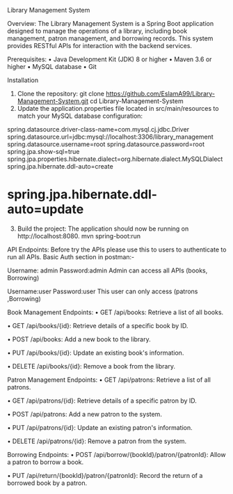 Library Management System

Overview:
The Library Management System is a Spring Boot application designed to manage the operations of a library, including book management, patron management, and borrowing records. This system provides RESTful APIs for interaction with the backend services.

Prerequisites:
•	Java Development Kit (JDK) 8 or higher
•	Maven 3.6 or higher
•	MySQL database
•	Git

Installation
1.	Clone the repository:
git clone https://github.com/EslamA99/Library-Management-System.git 
cd Library-Management-System
2.	Update the application.properties file located in src/main/resources to match your MySQL database configuration:

spring.datasource.driver-class-name=com.mysql.cj.jdbc.Driver
spring.datasource.url=jdbc:mysql://localhost:3306/library_management
spring.datasource.username=root
spring.datasource.password=root
spring.jpa.show-sql=true
spring.jpa.properties.hibernate.dialect=org.hibernate.dialect.MySQLDialect
spring.jpa.hibernate.ddl-auto=create
# spring.jpa.hibernate.ddl-auto=update

3.	Build the project:
The application should now be running on http://localhost:8080.
mvn spring-boot:run



API Endpoints:
Before try the APIs please use this to users to authenticate to run all APIs.
Basic Auth section in postman:-

Username: admin
Password:admin
Admin can access all APIs (books, Borrowing)
 
Username:user
Password:user
This user can only access (patrons ,Borrowing)

Book Management Endpoints:
•	GET /api/books: Retrieve a list of all books.

•	GET /api/books/{id}: Retrieve details of a specific book by ID.

•	POST /api/books: Add a new book to the library.

•	PUT /api/books/{id}: Update an existing book's information.
 
•	DELETE /api/books/{id}: Remove a book from the library.
 
Patron Management Endpoints:
•	GET /api/patrons: Retrieve a list of all patrons.
 
•	GET /api/patrons/{id}: Retrieve details of a specific patron by ID.
 
•	POST /api/patrons: Add a new patron to the system.
 
•	PUT /api/patrons/{id}: Update an existing patron's information.
 
•	DELETE /api/patrons/{id}: Remove a patron from the system.
 
Borrowing Endpoints:
•	POST /api/borrow/{bookId}/patron/{patronId}: Allow a patron to borrow a book.
 
•	PUT /api/return/{bookId}/patron/{patronId}: Record the return of a borrowed book by a patron.
